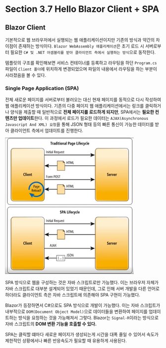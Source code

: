 # Section 3.7 Hello Blazor Client + SPA
## Blazor Client

기본적으로 웹 브라우저에서 실행되는 웹 애플리케이션이지만 기존의 방식과 약간의 차이점이 존재하는 방식이다. `Blazor WebAssembly 애플리케이션`은 초기 로드 시 서버로부터 필요한 `C# 및 .NET 어셈블리를 받아 클라이언트 측에서 실행하는 방식`으로 동작한다.

템플릿의 구조를 확인해보면 서비스 컨테이너를 등록하고 라우팅을 하던 `Program.cs` 파일이 `Client 폴더`에 위치하게 변경되었으며 파일의 내용에서 라우팅을 하는 부분이 사라졌음을 볼 수 있다.

### Single Page Application (SPA)

전체 새로운 페이지를 서버로부터 불러오는 대신 현재 페이지를 동적으로 다시 작성하여 웹 애플리케이션 방식이다. 기존의 다중 페이지 웹 애플리케이션에서는 링크를 클릭하거나 양식을 제출할 때 일반적으로 **전체 페이지를 로드하게 되지만**, SPA에서는 **필요한 컨텐츠만 업데이트**한다. 이 과정에서 로드가 필요한 데이터는 `AJAX(Asynchronous Javascript And XML) 요청`을 통해 JSON 형태 등의 빠른 통신이 가능한 데이터를 받아 클라이언트 측에서 업데이트를 진행한다. 

![Untitled](1.png)

SPA 방식으로 웹을 구성하는 것은 자바 스크립트로만 가능했다. 이는 브라우저 자체가 자바 스크립트로 대부분 설계되어 있었기 때문인데, 그로 인해 서버 개발을 다른 언어로 하더라도 클라이언트 측은 자바 스크립트에 의존해야 SPA 구현이 가능했다.

Blazor가 등장하면서 C#으로도 SPA 방식으로 개발이 가능했다. 이는 자바 스크립트가 내부적으로 `DOM(Document Object Model)`으로 데이터들을 변환하여 페이지를 업데이트하는 방식을 요청하는 것을 가능해져서 그렇다. Blazor는 `Signal-R`이라는 방식으로 자바 스크립트의 **DOM 변환 기능을 호출할 수 있다.**

SPA는 클릭할 떄마다 새로운 페이지가 생성되는게 시간을 대폭 줄일 수 있어서 속도가 제한적인 상황에서나 빠른 반응속도가 필요할 때 유용하게 사용된다.